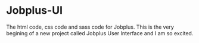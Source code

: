 # Jobplus-UI
The html code, css code and sass code for Jobplus.
This is the very begining of a new project 
called Jobplus User Interface
and I am so excited.
